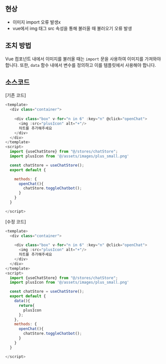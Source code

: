 
## 현상
- 이미지 import 오류 발생x
- vue에서 img 태그 src 속성을 통해 불러올 때 불러오기 오류 발생

## 조치 방법
Vue 컴포넌트 내에서 이미지를 불러올 때는 `import` 문을 사용하여 이미지를 가져와야 합니다. 또한, `data` 함수 내에서 변수를 정의하고 이를 템플릿에서 사용해야 합니다.

## 소스코드
[기존 코드]

```js
<template>
  <div class="container">
    
    <div class="box" v-for="n in 6" :key="n" @click="openChat">
      <img :src="plusIcon" alt="+"/>
      차트를 추가해주세요
    </div>
  </div>
</template>
<script>
  import {useChatStore} from "@/stores/chatStore";
  import plusIcon from '@/assets/images/plus_small.png'

  const chatStore = useChatStore();
  export default {

    methods: {
      openChat(){
        chatStore.toggleChatbot();
      }
    }
  }

</script>
```

[수정 코드]
```js
<template>
  <div class="container">
    
    <div class="box" v-for="n in 6" :key="n" @click="openChat">
      <img :src="plusIcon" alt="+"/>
      차트를 추가해주세요
    </div>
  </div>
</template>
<script>
  import {useChatStore} from "@/stores/chatStore";
  import plusIcon from '@/assets/images/plus_small.png'

  const chatStore = useChatStore();
  export default {
    data(){
      return{
        plusIcon
      };
    },
    methods: {
      openChat(){
        chatStore.toggleChatbot();
      }
    }
  }

</script>
```